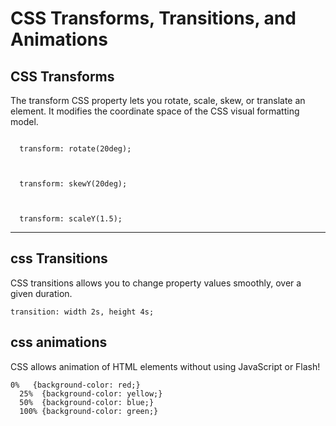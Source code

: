 # CSS Transforms, Transitions, and Animations

## CSS Transforms

The transform CSS property lets you rotate, scale, skew, or translate an element. It modifies the coordinate space of the CSS visual formatting model.


```

  transform: rotate(20deg);



  transform: skewY(20deg);



  transform: scaleY(1.5);

```

<hr>

## css Transitions

CSS transitions allows you to change property values smoothly, over a given duration.

```
transition: width 2s, height 4s;
```

## css animations

CSS allows animation of HTML elements without using JavaScript or Flash!

```
0%   {background-color: red;}
  25%  {background-color: yellow;}
  50%  {background-color: blue;}
  100% {background-color: green;}
```